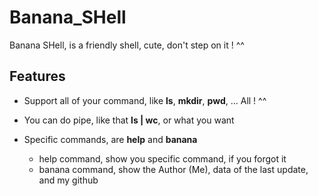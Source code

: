 # Banana_SHell
Banana SHell, is a friendly shell, cute, don't step on it ! ^^

## Features
  
  * Support all of your command, like **ls**, **mkdir**, **pwd**, ... All ! ^^
  
  * You can do pipe, like that **ls | wc**, or what you want
  
  * Specific commands, are **help** and **banana**
    * help command, show you specific command, if you forgot it
    * banana command, show the Author (Me), data of the last update, and my github
    
